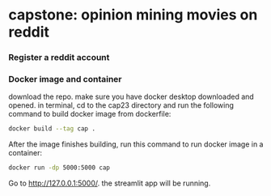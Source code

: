 # capstone: opinion mining movies on reddit

### Register a reddit account

### Docker image and container

download the repo. make sure you have docker desktop downloaded and opened. in terminal, cd to the cap23 directory and run the following command to build docker image from dockerfile:

```sh
docker build --tag cap .   
```

After the image finishes building, run this command to run docker image in a container: 

```sh
docker run -dp 5000:5000 cap
```
Go to http://127.0.0.1:5000/. the streamlit app will be running. 
